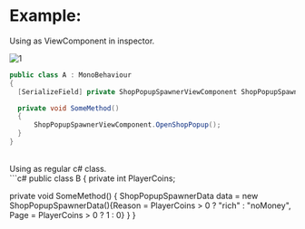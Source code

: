 # Example:
Using as ViewComponent in inspector.<br>

![1](https://user-images.githubusercontent.com/103635242/169654570-8ad15514-ebae-41d5-ae45-12bbd7775be5.png)

```c#
public class A : MonoBehaviour
{
  [SerializeField] private ShopPopupSpawnerViewComponent ShopPopupSpawnerViewComponent;

  private void SomeMethod()
  {
      ShopPopupSpawnerViewComponent.OpenShopPopup();
  }
}
```
<br>
Using as regular c# class.<br>
```c#
public class B
{
  private int PlayerCoins;

  private void SomeMethod()
  {
      ShopPopupSpawnerData data = new ShopPopupSpawnerData(){Reason = PlayerCoins > 0 ? "rich" : "noMoney", Page = PlayerCoins > 0 ? 1 : 0}
  }
}
```
